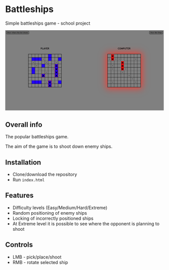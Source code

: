# Battleships
Simple battleships game - school project

![look](img/look.png)


##  Overall info

The popular battleships game.

The aim of the game is to shoot down enemy ships.

## Installation

 - Clone/download the repository
 - Run `index.html`
    

## Features

- Difficulty levels (Easy/Medium/Hard/Extreme)
- Random positioning of enemy ships
- Locking of incorrectly positioned ships
- At Extreme level it is possible to see where the opponent is planning to shoot

## Controls

- LMB - pick/place/shoot
- RMB - rotate selected ship
